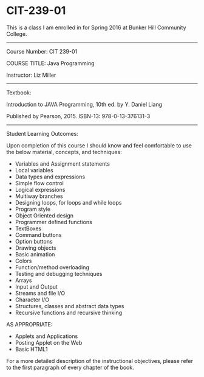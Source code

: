 # CIT-239-01
This is a class I am enrolled in for Spring 2016 at Bunker Hill Community College.

---

Course Number: CIT 239-01 

COURSE TITLE: Java Programming

Instructor: Liz Miller

---

Textbook: 

Introduction to JAVA Programming, 10th ed. by Y. Daniel Liang

Published by Pearson, 2015. ISBN-13: 978-0-13-376131-3

---

Student Learning Outcomes: 

Upon completion of this course I should know and feel
comfortable to use the below material, concepts, and techniques:
- Variables and Assignment statements
- Local variables
- Data types and expressions
- Simple flow control
- Logical expressions
- Multiway branches
- Designing loops, for loops and while loops
- Program style
- Object Oriented design
- Programmer defined functions
- TextBoxes
- Command buttons
- Option buttons
- Drawing objects
- Basic animation
- Colors
- Function/method overloading
- Testing and debugging techniques
- Arrays
- Input and Output
- Streams and file I/O
- Character I/O
- Structures, classes and abstract data types
- Recursive functions and recursive thinking

AS APPROPRIATE:
- Applets and Applications
- Posting Applet on the Web
- Basic HTML1

For a more detailed description of the instructional objectives, please refer to the first
paragraph of every chapter of the book.
